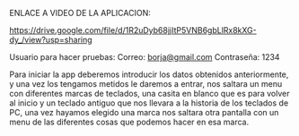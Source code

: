 ENLACE A VIDEO DE LA APLICACION:

https://drive.google.com/file/d/1R2uDyb68jjItP5VNB6gbLlRx8kXG-dy_/view?usp=sharing

Usuario para hacer pruebas:
Correo: borja@gmail.com
Contraseña: 1234



Para iniciar la app deberemos introducir los datos obtenidos anteriormente, y una vez los tengamos metidos le daremos a entrar,
nos saltara un menu con diferentes marcas de teclados, una casita en blanco que es para volver al inicio y un teclado antiguo que
nos llevara a la historia de los teclados de PC, una vez hayamos elegido una marca nos saltara otra pantalla con un menu de las 
diferentes cosas que podemos hacer en esa marca.
